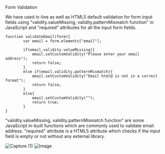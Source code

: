 Form Validation

We have used in-line as well as HTML5 default validation for form input fields using "validity.valueMissing, validity.patternMismatch function" in JavaScript and "required" attributes for all the input form fields.
```
function validateEmail(form){
        var email = form.elements["email"];

        if(email.validity.valueMissing){
            email.setCustomValidity("Please enter your email address");
            return false;
        }
        else if(email.validity.patternMismatch){
            email.setCustomValidity("Email html@ is not in a correct format");
            return false;
        }
        else{
            email.setCustomValidity("");
            return true;
        }
}
```
"validity.valueMissing, validity.patternMismatch function" are some JavaScript in-built functions which are commonly used to validate email address. "required" attribute is a HTML5 attribute which checks if the input field is empty or not without any external library.

![Capture (1)](https://user-images.githubusercontent.com/52541140/104040081-386a5300-51fd-11eb-8b2d-d713d217479c.PNG)
![image](https://user-images.githubusercontent.com/52541140/104039669-abbf9500-51fc-11eb-9e7d-c3ae63dcba72.png)

